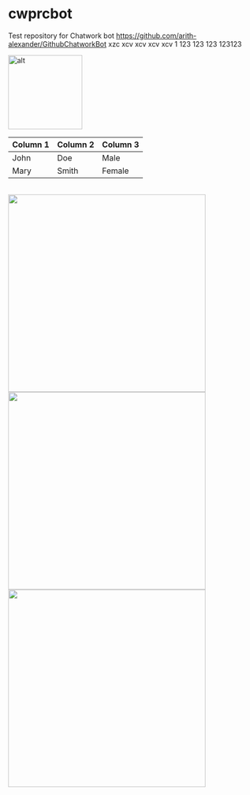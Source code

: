 # cwprcbot
Test repository for Chatwork bot https://github.com/arith-alexander/GithubChatworkBot
xzc
xcv
xcv
xcv
xcv
1
123
123
123
123123

<img src='https://arismile-documents.s3.amazonaws.com/1444970125869.jpg' width='150' title="alt">

| Column 1 | Column 2 | Column 3 |
| -------- | -------- | -------- |
| John     | Doe      | Male     |
| Mary     | Smith    | Female   |

<br/>



<img src='https://arismile-documents.s3.amazonaws.com/1444970125869.jpg' width='400'>

<img src='https://arismile-documents.s3.amazonaws.com/1444970125869.jpg' width='400'>
<img src='https://arismile-documents.s3.amazonaws.com/P_20151015_020852_NT.jpg' width='400'>
